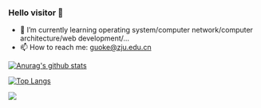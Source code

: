 ### Hello visitor 👋

<!--
**loveofguoke/loveofguoke** is a ✨ _special_ ✨ repository because its `README.md` (this file) appears on your GitHub profile.

Here are some ideas to get you started:

- 🔭 I’m currently working on ...
- 🌱 I’m currently learning ...
- 👯 I’m looking to collaborate on ...
- 🤔 I’m looking for help with ...
- 💬 Ask me about ...
- 📫 How to reach me: ...
- 😄 Pronouns: ...
- ⚡ Fun fact: ...
-->

- 🌱 I’m currently learning operating system/computer network/computer architecture/web development/...
- 📫 How to reach me: guoke@zju.edu.cn

[![Anurag's github stats](https://github-readme-stats.vercel.app/api?username=loveofguoke)](https://github.com/anuraghazra/github-readme-stats)

[![Top Langs](https://github-readme-stats.vercel.app/api/top-langs/?username=loveofguoke&layout=compact)](https://github.com/anuraghazra/github-readme-stats)

![](https://komarev.com/ghpvc/?username=loveofguoke&color=blue)
